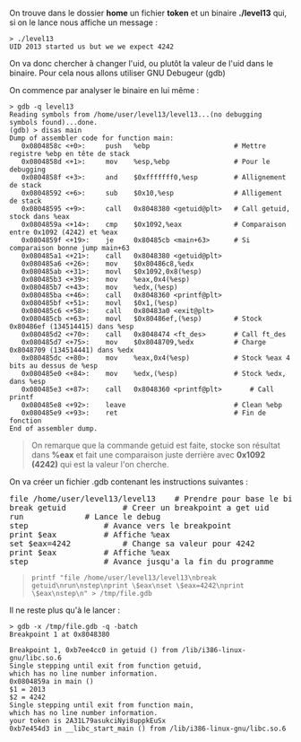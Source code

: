 On trouve dans le dossier **home** un fichier **token** et un binaire **./level13** qui, si on le lance nous affiche un message :
<pre><code>> ./level13
UID 2013 started us but we we expect 4242
</code></pre>

On va donc chercher à changer l'uid, ou plutôt la valeur de l'uid dans le binaire.
Pour cela nous allons utiliser GNU Debugeur (gdb)

On commence par analyser le binaire en lui même :
```
> gdb -q level13
Reading symbols from /home/user/level13/level13...(no debugging symbols found)...done.
(gdb) > disas main
Dump of assembler code for function main:
   0x0804858c <+0>:     push   %ebp						# Mettre registre %ebp en tête de stack
   0x0804858d <+1>:     mov    %esp,%ebp				# Pour le debugging
   0x0804858f <+3>:     and    $0xfffffff0,%esp			# Allignement de stack
   0x08048592 <+6>:     sub    $0x10,%esp				# Alligement de stack
   0x08048595 <+9>:     call   0x8048380 <getuid@plt>	# Call getuid, stock dans %eax
   0x0804859a <+14>:    cmp    $0x1092,%eax				# Comparaison entre 0x1092 (4242) et %eax
   0x0804859f <+19>:    je     0x80485cb <main+63>		# Si comparaison bonne jump main+63
   0x080485a1 <+21>:    call   0x8048380 <getuid@plt>
   0x080485a6 <+26>:    mov    $0x80486c8,%edx
   0x080485ab <+31>:    movl   $0x1092,0x8(%esp)
   0x080485b3 <+39>:    mov    %eax,0x4(%esp)
   0x080485b7 <+43>:    mov    %edx,(%esp)
   0x080485ba <+46>:    call   0x8048360 <printf@plt>
   0x080485bf <+51>:    movl   $0x1,(%esp)
   0x080485c6 <+58>:    call   0x80483a0 <exit@plt>
   0x080485cb <+63>:    movl   $0x80486ef,(%esp)		# Stock 0x80486ef (134514415) dans %esp
   0x080485d2 <+70>:    call   0x8048474 <ft_des>		# Call ft_des
   0x080485d7 <+75>:    mov    $0x8048709,%edx			# Charge 0x8048709 (134514441) dans %edx
   0x080485dc <+80>:    mov    %eax,0x4(%esp)			# Stock %eax 4 bits au dessus de %esp
   0x080485e0 <+84>:    mov    %edx,(%esp)				# Stock %edx, dans %esp
   0x080485e3 <+87>:    call   0x8048360 <printf@plt>		# Call printf
   0x080485e8 <+92>:    leave							# Clean %ebp
   0x080485e9 <+93>:    ret								# Fin de fonction
End of assembler dump.
```

> On remarque que la commande getuid est faite, stocke son résultat dans **%eax** et fait une comparaison juste derrière avec **0x1092 (4242)** qui est la valeur l'on cherche.

On va créer un fichier .gdb contenant les instructions suivantes :
<pre>file /home/user/level13/level13	# Prendre pour base le binaire level13
break getuid			# Creer un breakpoint a get uid
run				# Lance le debug
step				# Avance vers le breakpoint
print $eax			# Affiche %eax
set $eax=4242			# Change sa valeur pour 4242
print $eax			# Affiche %eax
step				# Avance jusqu'a la fin du programme
</pre>
> <pre><code>printf "file /home/user/level13/level13\nbreak getuid\nrun\nstep\nprint \$eax\nset \$eax=4242\nprint \$eax\nstep\n" > /tmp/file.gdb</code></pre>

Il ne reste plus qu'à le lancer :

<pre><code>> gdb -x /tmp/file.gdb -q -batch
Breakpoint 1 at 0x8048380

Breakpoint 1, 0xb7ee4cc0 in getuid () from /lib/i386-linux-gnu/libc.so.6
Single stepping until exit from function getuid,
which has no line number information.
0x0804859a in main ()
$1 = 2013
$2 = 4242
Single stepping until exit from function main,
which has no line number information.
your token is 2A31L79asukciNyi8uppkEuSx
0xb7e454d3 in __libc_start_main () from /lib/i386-linux-gnu/libc.so.6
</code></pre>
